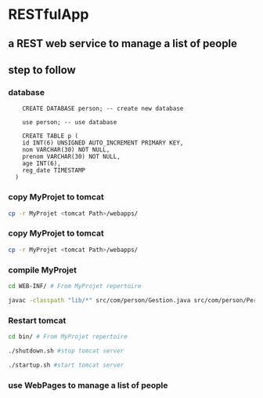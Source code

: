 # RESTfulApp
## a REST web service to manage a list of people

## step to follow

### database
```mysql
	CREATE DATABASE person; -- create new database
```
```mysql
	use person; -- use database
```
```mysql
	CREATE TABLE p (
    id INT(6) UNSIGNED AUTO_INCREMENT PRIMARY KEY,
    nom VARCHAR(30) NOT NULL,
    prenom VARCHAR(30) NOT NULL,
    age INT(6),
    reg_date TIMESTAMP
  )
```
### copy MyProjet to tomcat
```bash
cp -r MyProjet <tomcat Path>/webapps/
```
### copy MyProjet to tomcat
```bash
cp -r MyProjet <tomcat Path>/webapps/
```
### compile MyProjet
```bash
cd WEB-INF/ # From MyProjet repertoire
```
```bash # to compile
javac -classpath "lib/*" src/com/person/Gestion.java src/com/person/Person.java -d classes/
```
### Restart tomcat
```bash
cd bin/ # From MyProjet repertoire
```
```bash
./shutdown.sh #stop tomcat server
```
```bash
./startup.sh #start tomcat server
```
### use WebPages to manage a list of people
